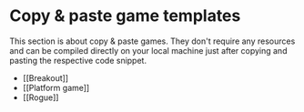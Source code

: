 # Copy & paste game templates

This section is about copy & paste games. They don't require any resources and can be compiled directly on your local machine just after copying and pasting the respective code snippet.

- [[Breakout]]
- [[Platform game]]
- [[Rogue]]
